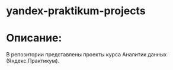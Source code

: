 # yandex-praktikum-projects
# Описание: 

В репозитории представлены проекты курса Аналитик данных (Яндекс.Практикум).
